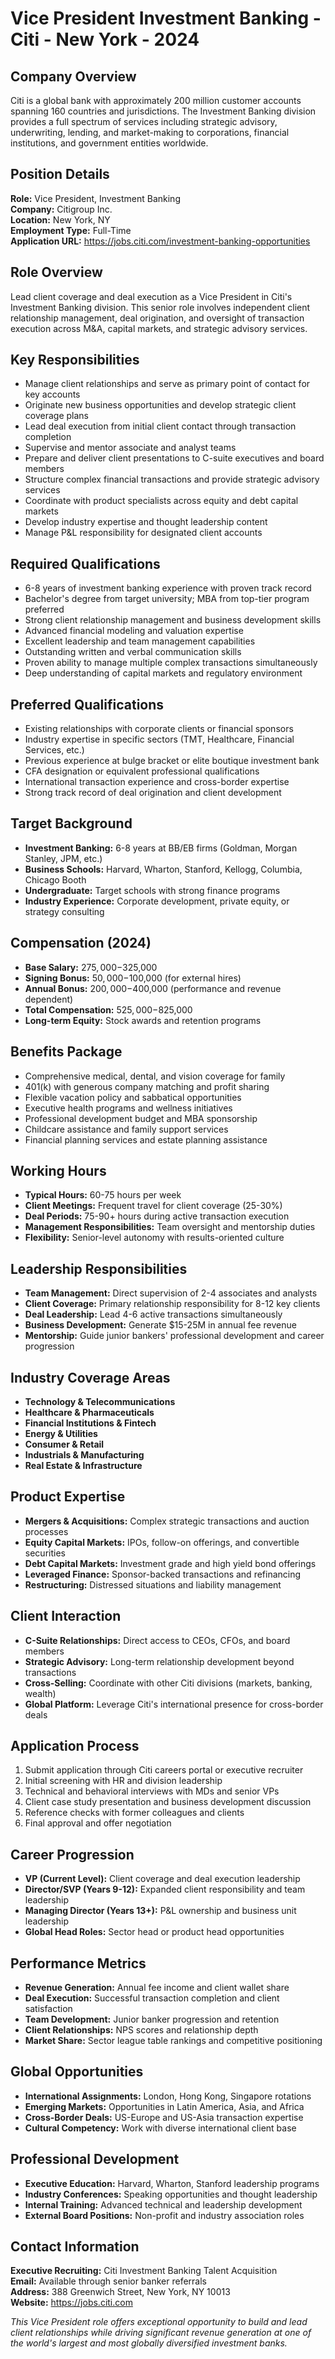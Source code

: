 # Vice President Investment Banking - Citi - New York - 2024

## Company Overview
Citi is a global bank with approximately 200 million customer accounts spanning 160 countries and jurisdictions. The Investment Banking division provides a full spectrum of services including strategic advisory, underwriting, lending, and market-making to corporations, financial institutions, and government entities worldwide.

## Position Details
**Role:** Vice President, Investment Banking  
**Company:** Citigroup Inc.  
**Location:** New York, NY  
**Employment Type:** Full-Time  
**Application URL:** https://jobs.citi.com/investment-banking-opportunities

## Role Overview
Lead client coverage and deal execution as a Vice President in Citi's Investment Banking division. This senior role involves independent client relationship management, deal origination, and oversight of transaction execution across M&A, capital markets, and strategic advisory services.

## Key Responsibilities
- Manage client relationships and serve as primary point of contact for key accounts
- Originate new business opportunities and develop strategic client coverage plans
- Lead deal execution from initial client contact through transaction completion
- Supervise and mentor associate and analyst teams
- Prepare and deliver client presentations to C-suite executives and board members
- Structure complex financial transactions and provide strategic advisory services
- Coordinate with product specialists across equity and debt capital markets
- Develop industry expertise and thought leadership content
- Manage P&L responsibility for designated client accounts

## Required Qualifications
- 6-8 years of investment banking experience with proven track record
- Bachelor's degree from target university; MBA from top-tier program preferred
- Strong client relationship management and business development skills
- Advanced financial modeling and valuation expertise
- Excellent leadership and team management capabilities
- Outstanding written and verbal communication skills
- Proven ability to manage multiple complex transactions simultaneously
- Deep understanding of capital markets and regulatory environment

## Preferred Qualifications
- Existing relationships with corporate clients or financial sponsors
- Industry expertise in specific sectors (TMT, Healthcare, Financial Services, etc.)
- Previous experience at bulge bracket or elite boutique investment bank
- CFA designation or equivalent professional qualifications
- International transaction experience and cross-border expertise
- Strong track record of deal origination and client development

## Target Background
- **Investment Banking:** 6-8 years at BB/EB firms (Goldman, Morgan Stanley, JPM, etc.)
- **Business Schools:** Harvard, Wharton, Stanford, Kellogg, Columbia, Chicago Booth
- **Undergraduate:** Target schools with strong finance programs
- **Industry Experience:** Corporate development, private equity, or strategy consulting

## Compensation (2024)
- **Base Salary:** $275,000-$325,000
- **Signing Bonus:** $50,000-$100,000 (for external hires)
- **Annual Bonus:** $200,000-$400,000 (performance and revenue dependent)
- **Total Compensation:** $525,000-$825,000
- **Long-term Equity:** Stock awards and retention programs

## Benefits Package
- Comprehensive medical, dental, and vision coverage for family
- 401(k) with generous company matching and profit sharing
- Flexible vacation policy and sabbatical opportunities
- Executive health programs and wellness initiatives
- Professional development budget and MBA sponsorship
- Childcare assistance and family support services
- Financial planning services and estate planning assistance

## Working Hours
- **Typical Hours:** 60-75 hours per week
- **Client Meetings:** Frequent travel for client coverage (25-30%)
- **Deal Periods:** 75-90+ hours during active transaction execution
- **Management Responsibilities:** Team oversight and mentorship duties
- **Flexibility:** Senior-level autonomy with results-oriented culture

## Leadership Responsibilities
- **Team Management:** Direct supervision of 2-4 associates and analysts
- **Client Coverage:** Primary relationship responsibility for 8-12 key clients
- **Deal Leadership:** Lead 4-6 active transactions simultaneously
- **Business Development:** Generate $15-25M in annual fee revenue
- **Mentorship:** Guide junior bankers' professional development and career progression

## Industry Coverage Areas
- **Technology & Telecommunications**
- **Healthcare & Pharmaceuticals**
- **Financial Institutions & Fintech**
- **Energy & Utilities**
- **Consumer & Retail**
- **Industrials & Manufacturing**
- **Real Estate & Infrastructure**

## Product Expertise
- **Mergers & Acquisitions:** Complex strategic transactions and auction processes
- **Equity Capital Markets:** IPOs, follow-on offerings, and convertible securities
- **Debt Capital Markets:** Investment grade and high yield bond offerings
- **Leveraged Finance:** Sponsor-backed transactions and refinancing
- **Restructuring:** Distressed situations and liability management

## Client Interaction
- **C-Suite Relationships:** Direct access to CEOs, CFOs, and board members
- **Strategic Advisory:** Long-term relationship development beyond transactions
- **Cross-Selling:** Coordinate with other Citi divisions (markets, banking, wealth)
- **Global Platform:** Leverage Citi's international presence for cross-border deals

## Application Process
1. Submit application through Citi careers portal or executive recruiter
2. Initial screening with HR and division leadership
3. Technical and behavioral interviews with MDs and senior VPs
4. Client case study presentation and business development discussion
5. Reference checks with former colleagues and clients
6. Final approval and offer negotiation

## Career Progression
- **VP (Current Level):** Client coverage and deal execution leadership
- **Director/SVP (Years 9-12):** Expanded client responsibility and team leadership
- **Managing Director (Years 13+):** P&L ownership and business unit leadership
- **Global Head Roles:** Sector head or product head opportunities

## Performance Metrics
- **Revenue Generation:** Annual fee income and client wallet share
- **Deal Execution:** Successful transaction completion and client satisfaction
- **Team Development:** Junior banker progression and retention
- **Client Relationships:** NPS scores and relationship depth
- **Market Share:** Sector league table rankings and competitive positioning

## Global Opportunities
- **International Assignments:** London, Hong Kong, Singapore rotations
- **Emerging Markets:** Opportunities in Latin America, Asia, and Africa
- **Cross-Border Deals:** US-Europe and US-Asia transaction expertise
- **Cultural Competency:** Work with diverse international client base

## Professional Development
- **Executive Education:** Harvard, Wharton, Stanford leadership programs
- **Industry Conferences:** Speaking opportunities and thought leadership
- **Internal Training:** Advanced technical and leadership development
- **External Board Positions:** Non-profit and industry association roles

## Contact Information
**Executive Recruiting:** Citi Investment Banking Talent Acquisition  
**Email:** Available through senior banker referrals  
**Address:** 388 Greenwich Street, New York, NY 10013  
**Website:** https://jobs.citi.com

*This Vice President role offers exceptional opportunity to build and lead client relationships while driving significant revenue generation at one of the world's largest and most globally diversified investment banks.*